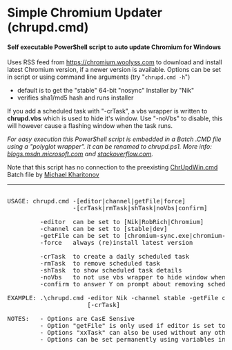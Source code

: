 # Simple Chromium Updater (chrupd.cmd)

#### Self executable PowerShell script to auto update Chromium for Windows

Uses RSS feed from https://chromium.woolyss.com to download and install latest Chromium version, if a newer version is available. Options can be set in script or using command line arguments (try "`chrupd.cmd -h`")

 - default is to get the "stable" 64-bit "nosync" Installer by "Nik"
 - verifies sha1/md5 hash and runs installer

If you add a scheduled task with "-crTask", a vbs wrapper is written to **chrupd.vbs** which is used to hide it's window.
Use "-noVbs" to disable, this will however cause a flashing window when the task runs.

*For easy execution this PowerShell script is embedded in a Batch .CMD file using a "polyglot wrapper". It can be renamed to chrupd.ps1. More info: [blogs.msdn.microsoft.com](https://blogs.msdn.microsoft.com/jaybaz_ms/2007/04/26/powershell-polyglot) and [stackoverflow.com](https://stackoverflow.com/questions/29645).*

Note that this script has no connection to the preexisting [ChrUpdWin.cmd](https://gist.github.com/mikhaelkh/12dec36d4a1c4136628b#file-chrupdwin-cmd) Batch file by [Michael Kharitonov](https://github.com/mikhaelkh)</small>

---

<pre>

USAGE: chrupd.cmd -[editor|channel|getFile|force]
                  -[crTask|rmTask|shTask|noVbs|confirm]

         -editor  can be set to [Nik|RobRich|Chromium]
         -channel can be set to [stable|dev]
         -getFile can be set to [chromium-sync.exe|chromium-nosync.exe]
         -force   always (re)install latest version

         -crTask  to create a daily scheduled task
         -rmTask  to remove scheduled task
         -shTask  to show scheduled task details
         -noVbs   to not use vbs wrapper to hide window when creating task
         -confirm to answer Y on prompt about removing scheduled task

EXAMPLE: .\chrupd.cmd -editor Nik -channel stable -getFile chromium-nosync.exe
                      [-crTask]

NOTES:   - Options are CasE Sensive
         - Option "getFile" is only used if editor is set to "Nik"
         - Options "xxTask" can also be used without any other options
         - Options can be set permanently using variables inside script
         
</pre>
